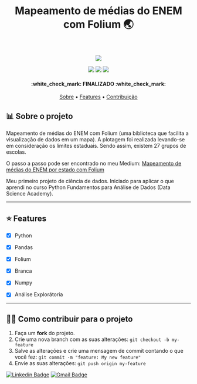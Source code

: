 
<header> 
<h1 align="center">Mapeamento de médias do ENEM com Folium 🌏</h1>
</header>

<p align="center">
<img src="https://media.giphy.com/media/WpCJ3twvjlb9B2mRjC/giphy.gif">
 </p>

<p align="center">
<img src="https://img.shields.io/github/repo-size/wendelmarques/mapeamento-medias-enem-folium?color=blueviolet">
<img src="https://img.shields.io/github/languages/count/wendelmarques/mapeamento-medias-enem-folium?color=blueviolet">
<img src="https://img.shields.io/github/followers/wendelmarques?color=blueviolet">
</p>

<h4 align="center"> 
:white_check_mark: FINALIZADO :white_check_mark:
</h4> 
<p align="center">
 <a href="#-sobre-o-projeto">Sobre</a> • 
 <a href="#-features">Features</a> • 
 <a href="#-como-contribuir-para-o-projeto">Contribuição</a>  
</p>

## 📊 Sobre o projeto

Mapeamento de médias do ENEM com Folium (uma biblioteca que facilita a visualização de dados em um mapa).  A plotagem foi realizada levando-se em consideração os limites estaduais. Sendo assim, existem 27 grupos de escolas. 

O passo a passo pode ser encontrado no meu Medium: <a href="https://medium.com/@WendelMarquesJS/mapeamento-de-m%C3%A9dias-do-enem-por-estado-com-folium-bf61fe23a3d8r">Mapeamento de médias do ENEM por estado com Folium</a>    

Meu primeiro projeto de ciência de dados. Iniciado para aplicar o que aprendi no curso Python Fundamentos para Análise de Dados (Data Science Academy).

---

## ⭐ Features

- [x] Python
- [x] Pandas
- [x] Folium
- [x] Branca
- [x] Numpy
- [x] Análise Explorátoria 


---

## 💪🏾 Como contribuir para o projeto

1. Faça um **fork** do projeto.
2. Crie uma nova branch com as suas alterações: `git checkout -b my-feature`
3. Salve as alterações e crie uma mensagem de commit contando o que você fez: `git commit -m "feature: My new feature"`
4. Envie as suas alterações: `git push origin my-feature`


[![Linkedin Badge](https://img.shields.io/badge/-Wendel-blue?style=flat-square&logo=Linkedin&logoColor=white&link=https://www.linkedin.com/in/wendelmarques/)](https://www.linkedin.com/in/wendelmarques/) 
[![Gmail Badge](https://img.shields.io/badge/-wendelmarquesjs@gmail.com-c14438?style=flat-square&logo=Gmail&logoColor=white&link=mailto:wendelmarquesjs@gmail.com)](mailto:wendelmarquesjs)
